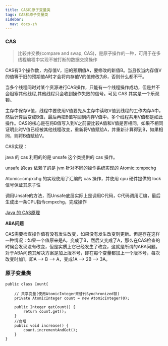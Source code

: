 ```yaml
---
title: CAS和原子变量类
tags: CAS和原子变量类
sidebar:
  nav: docs-zh
---
```


### CAS

> 比较并交换(compare and swap, CAS)，是原子操作的一种，可用于在多线程编程中实现不被打断的数据交换操作

CAS有3个操作数，内存值V，旧的预期值A，要修改的新值B。当且仅当内存值V的值等于旧的预期值A时才会将内存值V的值修改为B，否则什么都不干。


当多个线程同时对某个资源进行CAS操作，只能有一个线程操作成功，但是并不会阻塞其他线程,其他线程只会收到操作失败的信号。可见 CAS 其实是一个乐观锁。

主存中保存V值，线程中要使用V值要先从主存中读取V值到线程的工作内存A中，然后计算后变成B值，最后再把B值写回到内存V值中。多个线程共用V值都是如此操作。CAS的核心是在将B值写入到V之前要比较A值和V值是否相同，如果不相同证明此时V值已经被其他线程改变，重新将V值赋给A，并重新计算得到B，如果相同，则将B值赋给V。

CAS实现：

java 的 cas 利用的的是 unsafe 这个类提供的 cas 操作。

unsafe 的cas 依赖了的是 jvm 针对不同的操作系统实现的 Atomic::cmpxchg

Atomic::cmpxchg 的实现使用了汇编的 cas 操作，并使用 cpu 硬件提供的 lock信号保证其原子性

调用Unsafe的方法，而Unsafe底层实际上是调用C代码，C代码调用汇编，最后生成出一条CPU指令cmpxchg，完成操作

[Java 的 CAS原理](https://cloud.tencent.com/developer/article/1462258)

**ABA问题**

CAS需要检查操作值有没有发生改变，如果没有发生改变则更新。但是存在这样一种情况：如果一个值原来是A，变成了B，然后又变成了A，那么在CAS检查的时候会发现没有改变，但是实质上它已经发生了改变，这就是所谓的ABA问题。对于ABA问题其解决方案是加上版本号，即在每个变量都加上一个版本号，每次改变时加1，即A —> B —> A，变成1A —> 2B —> 3A。

### 原子变量类

```
public class Count{

    // 共享变量(使用AtomicInteger来替代Synchronized锁)
    private AtomicInteger count = new AtomicInteger(0);

    public Integer getCount() {
        return count.get();
    }
    //自增
    public void increase() {
        count.incrementAndGet();
    }
}
```
